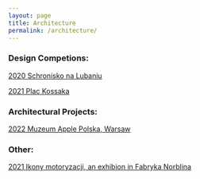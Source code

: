 ```yaml
---
layout: page
title: Architecture
permalink: /architecture/
---
```



### Design Competions:

[2020 Schronisko na Lubaniu](https://w7k.pl/Schronisko-Na-Lubaniu/)  
  
[2021 Plac Kossaka](https://w7k.pl/Plac-Kossaka-w-Krakowie/)  

### Architectural Projects:  
  
[2022 Muzeum Apple Polska, Warsaw](https://w7k.pl/Muzeum-Apple/)  
  
  
### Other:

[2021 Ikony motoryzacji, an exhibion in Fabryka Norblina](https://w7k.pl/Ikony-Motoryzacji/)  

